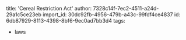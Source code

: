 title: 'Cereal Restriction Act'
author: 7328c14f-7ec2-4511-a24d-29a1c5ce23eb
import_id: 30dc92fb-4956-479b-a43c-99fdf4ce4837
id: 6db87929-8113-4398-8bf6-9ec0ad7bb3d4
tags:
  - laws
